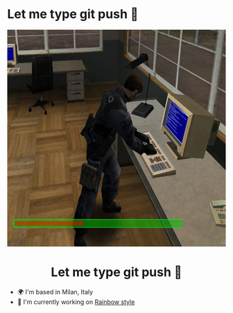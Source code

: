 <h1 align="left">Let me type git push 🥹</h1>

<div align="center">
  <img height="500" src="https://github.com/diyonfinesco/computer-hacking-IGI-1/blob/main/coding%20IGI1.jpg?raw=true"  />
</div>

<h1 align="center">Let me type git push 🥹</h1>

* 🌍  I'm based in Milan, Italy
* 🚀  I'm currently working on [Rainbow style](http://rainbowstyle.co/)
